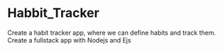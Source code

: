 # Habbit_Tracker
Create a habit tracker app, where we can define habits and track them. Create a fullstack app with Nodejs and Ejs
